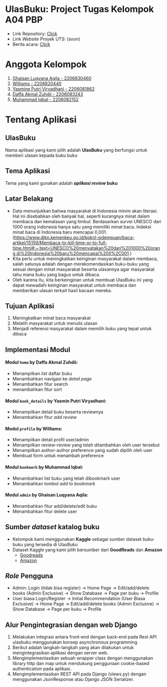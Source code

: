 # UlasBuku: Project Tugas Kelompok A04 PBP
- Link Repository: [Click](https://github.com/yps-a04/ulasbuku_mobile)
- Link *Website* Proyek UTS: (soon)
- Berita acara: [Click](https://univindonesia-my.sharepoint.com/:x:/g/personal/williams_office_ui_ac_id/EQLHHcRruOFNvy_njxDlPowBzr3vO4qu2B1SISeZ8JKbiQ?e=ScN18i)

# Anggota Kelompok
1. [Ghaisan Luqyana Aqila - 2206830460](https://github.com/Ghaisan007)
2. [Williams - 2206820440](https://github.com/NtapSlur)
3. [Yasmine Putri Viryadhani - 2206081862](https://github.com/sdikyarts)
4. [Daffa Akmal Zuhdii - 2206083243](https://github.com/Daffa2101)
5. [Muhammad Iqbal - 2206082152](https://github.com/Liqba)

# Tentang Aplikasi
## UlasBuku
Nama aplikasi yang kami pilih adalah **UlasBuku** yang berfungsi untuk memberi ulasan kepada buku buku

## Tema Aplikasi
Tema yang kami gunakan adalah **<i>aplikasi review</i> buku**

## Latar Belakang
- Data menunjukkan bahwa masyarakat di Indonesia minim akan literasi. Hal ini disebabkan oleh banyak hal, seperti kurangnya minat dalam membaca dan kemalasan yang timbul. Berdasarkan survei UNESCO dari 1000 orang indonesia hanya satu yang memiliki minat baca. Indeksi minat baca di Indonesia baru mencapai 0,001.
 (https://www.djkn.kemenkeu.go.id/kpknl-sidempuan/baca-artikel/15159/Membaca-to-kill-time-or-to-full-time.html#:~:text=UNESCO%20menyatakan%20dari%201000%20orang,di%20Indonesia%20baru%20mencapai%200%2C001.)
- Kita perlu untuk meningkatkan keinginan masyarakat dalam membaca, salah satunya adalah dengan merekomendasikan buku-buku yang sesuai dengan minat masyarakat beserta ulasannya agar masyarakat tahu mana buku yang bagus untuk dibaca.
- Oleh karena itu, kita berkeinginan untuk membuat UlasBuku ini yang dapat mewadahi keinginan masyarakat untuk membaca dan memberikan ulasan terkait hasil bacaan mereka.

## Tujuan Aplikasi
1. Meningkatkan minat baca masyarakat
2. Melatih masyarakat untuk menulis ulasan
3. Menjadi referensi masyarakat dalam memilih buku yang tepat untuk dibaca

## Implementasi Modul
#### Modul <code>home</code> by Daffa Akmal Zuhdii:
- Menampilkan *list* daftar buku
- Menambahkan navigasi ke *detail page*
- Menambahkan fitur search
- menambahkan fitur sort

#### Modul <code>book_details</code> by Yasmin Putri Viryadhani:
- Menampilkan detail buku beserta reviewnya
- Menambahkan fitur *add review*

#### Modul <code>profile</code> by Williams:
- Menampilkan detail profil user/admin
- Menampilkan review-review yang telah ditambahkan oleh user tersebut
- Menampilkan author-author preference yang sudah dipilih oleh user
- Membuat form untuk menambah preference

#### Modul <code>bookmark</code> by Muhammad Iqbal:
- Menambahkan list buku yang telah dibookmark user
- Menambahkan tombol *add to bookmark*


#### Modul <code>admin</code> by Ghaisan Luqyana Aqila:
- Menambahkan fitur add/delete/edit buku
- Menambahkan fitur delete user

## Sumber <i>dataset</i> katalog buku
- Kelompok kami menggunakan **Kaggle** sebagai sumber dataset buku-buku yang tersedia di UlasBuku
- Dataset Kaggle yang kami pilih bersumber dari **GoodReads** dan **Amazon**
    - [Goodreads](https://www.kaggle.com/datasets/jealousleopard/goodreadsbooks)
    - [Amazon](https://www.kaggle.com/datasets/saurabhbagchi/books-dataset)

## <i>Role</i> Pengguna
- Admin:
    Login (tidak bisa register) -> Home Page -> Edit/add/delete books (Admin Exclusive) -> Show Database -> Page per buku -> Profile
- User biasa
    Login/Register -> Initial Recommendation (User Biasa Exclusive) -> Home Page -> Edit/add/delete books (Admin Exclusive) -> Show Database -> Page per buku -> Profile


## Alur Pengintegrasian dengan web Django
1. Melakukan integrasi antara front-end dengan back-end pada Rest API ulasbuku menggunakan konsep asynchronous programming
2. Berikut adalah langkah-langkah yang akan dilakukan untuk mengintegrasikan aplikasi dengan server web.
3. Mengimplementasikan sebuah wrapper class dengan menggunakan library http dan map untuk mendukung penggunaan cookie-based authentication pada aplikasi.
4. Mengimplementasikan REST API pada Django (views.py) dengan menggunakan JsonResponse atau Django JSON Serializer.

